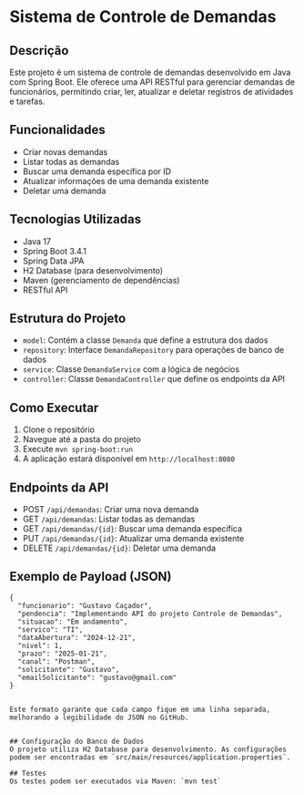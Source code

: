 # Sistema de Controle de Demandas

## Descrição
Este projeto é um sistema de controle de demandas desenvolvido em Java com Spring Boot. Ele oferece uma API RESTful para gerenciar demandas de funcionários, permitindo criar, ler, atualizar e deletar registros de atividades e tarefas.

## Funcionalidades
- Criar novas demandas
- Listar todas as demandas
- Buscar uma demanda específica por ID
- Atualizar informações de uma demanda existente
- Deletar uma demanda

## Tecnologias Utilizadas
- Java 17
- Spring Boot 3.4.1
- Spring Data JPA
- H2 Database (para desenvolvimento)
- Maven (gerenciamento de dependências)
- RESTful API

## Estrutura do Projeto
- `model`: Contém a classe `Demanda` que define a estrutura dos dados
- `repository`: Interface `DemandaRepository` para operações de banco de dados
- `service`: Classe `DemandaService` com a lógica de negócios
- `controller`: Classe `DemandaController` que define os endpoints da API

## Como Executar
1. Clone o repositório
2. Navegue até a pasta do projeto
3. Execute `mvn spring-boot:run`
4. A aplicação estará disponível em `http://localhost:8080`

## Endpoints da API
- POST `/api/demandas`: Criar uma nova demanda
- GET `/api/demandas`: Listar todas as demandas
- GET `/api/demandas/{id}`: Buscar uma demanda específica
- PUT `/api/demandas/{id}`: Atualizar uma demanda existente
- DELETE `/api/demandas/{id}`: Deletar uma demanda

## Exemplo de Payload (JSON)
```
{
  "funcionario": "Gustavo Caçador",
  "pendencia": "Implementando API do projeto Controle de Demandas",
  "situacao": "Em andamento",
  "servico": "TI",
  "dataAbertura": "2024-12-21",
  "nivel": 1,
  "prazo": "2025-01-21",
  "canal": "Postman",
  "solicitante": "Gustavo",
  "emailSolicitante": "gustavo@gmail.com"
}
```
```

Este formato garante que cada campo fique em uma linha separada, melhorando a legibilidade do JSON no GitHub.


## Configuração do Banco de Dados
O projeto utiliza H2 Database para desenvolvimento. As configurações podem ser encontradas em `src/main/resources/application.properties`.

## Testes
Os testes podem ser executados via Maven: `mvn test`
